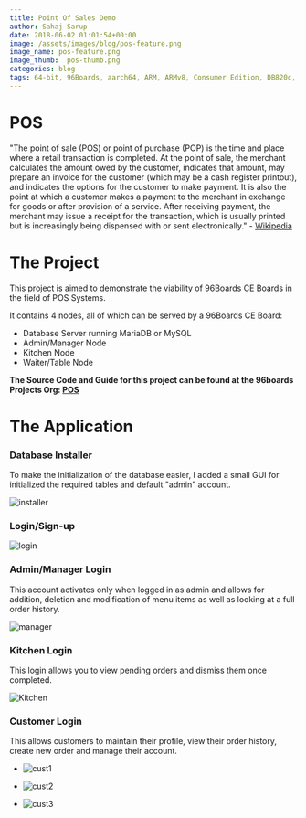```yaml
---
title: Point Of Sales Demo
author: Sahaj Sarup
date: 2018-06-02 01:01:54+00:00
image: /assets/images/blog/pos-feature.png
image_name: pos-feature.png
image_thumb:  pos-thumb.png
categories: blog
tags: 64-bit, 96Boards, aarch64, ARM, ARMv8, Consumer Edition, DB820c, hiKey, MRAA, GPIO, I2C, UART, qt5
---
```


# POS

"The point of sale (POS) or point of purchase (POP) is the time and place where a retail transaction is completed. At the point of sale, the merchant calculates the amount owed by the customer, indicates that amount, may prepare an invoice for the customer (which may be a cash register printout), and indicates the options for the customer to make payment. It is also the point at which a customer makes a payment to the merchant in exchange for goods or after provision of a service. After receiving payment, the merchant may issue a receipt for the transaction, which is usually printed but is increasingly being dispensed with or sent electronically." - [Wikipedia](https://en.wikipedia.org/wiki/Point_of_sale)


# The Project

This project is aimed to demonstrate the viability of 96Boards CE Boards in the field of POS Systems.

It contains 4 nodes, all of which can be served by a 96Boards CE Board:
- Database Server running MariaDB or MySQL
- Admin/Manager Node
- Kitchen Node
- Waiter/Table Node

**The Source Code and Guide for this project can be found at the 96boards Projects Org: [POS](https://github.com/96boards-projects/pos)**

# The Application

### Database Installer

To make the initialization of the database easier, I added a small GUI for initialized the required tables and default "admin" account.

![installer](https://i.imgur.com/cY8DPD7.png)

### Login/Sign-up

![login](https://i.imgur.com/hPgnfDO.png)

### Admin/Manager Login

This account activates only when logged in as admin and allows for addition, deletion and modification of menu items as well as looking at a full order history.

![manager](https://i.imgur.com/5F3whPW.png)


### Kitchen Login

This login allows you to view pending orders and dismiss them once completed.

![Kitchen](https://i.imgur.com/zlJ79CT.png)


### Customer Login

This allows customers to maintain their profile, view their order history, create new order and manage their account.

- ![cust1](https://i.imgur.com/EUp1MhX.png)

- ![cust2](https://i.imgur.com/KFpEg7I.png)

- ![cust3](https://i.imgur.com/sEzMKWj.png)
